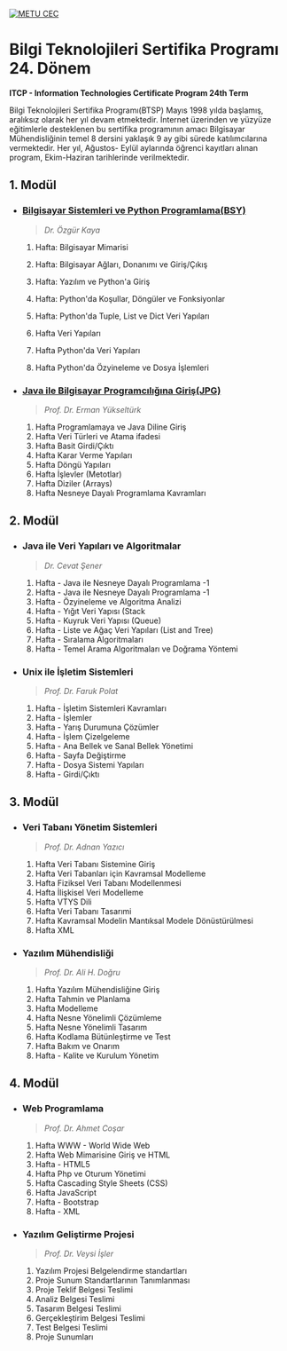 [![METU CEC](https://sem.metu.edu.tr/img/logo-sem.png)](https://sem.metu.edu.tr/)

# Bilgi Teknolojileri Sertifika Programı 24. Dönem

**ITCP - Information Technologies Certificate Program 24th Term**

Bilgi Teknolojileri Sertifika Programı(BTSP) Mayıs 1998 yılda başlamış, aralıksız olarak her yıl devam etmektedir. İnternet üzerinden ve yüzyüze eğitimlerle desteklenen bu sertifika programının amacı Bilgisayar Mühendisliğinin temel 8 dersini yaklaşık 9 ay gibi sürede katılımcılarına vermektedir. Her yıl, Ağustos- Eylül aylarında öğrenci kayıtları alınan program, Ekim-Haziran tarihlerinde verilmektedir.

## 1. Modül

  - ### [Bilgisayar Sistemleri ve Python Programlama(BSY)](./bsy/)

    > *Dr. Özgür Kaya*

    1. Hafta: Bilgisayar Mimarisi

    2. Hafta: Bilgisayar Ağları, Donanımı ve Giriş/Çıkış

    3. Hafta: Yazılım ve Python'a Giriş

    4. Hafta: Python'da Koşullar, Döngüler ve Fonksiyonlar

    5. Hafta: Python'da Tuple, List ve Dict Veri Yapıları

    6. Hafta Veri Yapıları

    7. Hafta Python'da Veri Yapıları

    8. Hafta Python'da Özyineleme ve Dosya İşlemleri

  - ### [Java ile Bilgisayar Programcılığına Giriş(JPG)](./jpg/)

    > *Prof. Dr. Erman Yükseltürk*

    1. Hafta Programlamaya ve Java Diline Giriş
    2. Hafta Veri Türleri ve Atama ifadesi
    3. Hafta Basit Girdi/Çıktı
    4. Hafta Karar Verme Yapıları
    5. Hafta Döngü Yapıları
    6. Hafta İşlevler (Metotlar)
    7. Hafta Diziler (Arrays)
    8. Hafta Nesneye Dayalı Programlama Kavramları

## 2. Modül

- ### Java ile Veri Yapıları ve Algoritmalar

  > *Dr. Cevat Şener*

  1. Hafta - Java ile Nesneye Dayalı Programlama -1
  2. Hafta - Java ile Nesneye Dayalı Programlama -1
  3. Hafta - Özyineleme ve Algoritma Analizi
  4. Hafta - Yığıt Veri Yapısı (Stack
  5. Hafta - Kuyruk Veri Yapısı (Queue)
  6. Hafta - Liste ve Ağaç Veri Yapıları (List and Tree)
  7. Hafta - Sıralama Algoritmaları
  8. Hafta - Temel Arama Algoritmaları ve Doğrama Yöntemi

- ### Unix ile İşletim Sistemleri

  > *Prof. Dr. Faruk Polat*

  1. Hafta - İşletim Sistemleri Kavramları
  2. Hafta - İşlemler
  3. Hafta - Yarış Durumuna Çözümler
  4. Hafta - İşlem Çizelgeleme
  5. Hafta - Ana Bellek ve Sanal Bellek Yönetimi
  6. Hafta - Sayfa Değiştirme
  7. Hafta - Dosya Sistemi Yapıları
  8. Hafta - Girdi/Çıktı

## 3. Modül

- ### Veri Tabanı Yönetim Sistemleri

  > *Prof. Dr. Adnan Yazıcı*

  1. Hafta Veri Tabanı Sistemine Giriş
  2. Hafta Veri Tabanları için Kavramsal Modelleme
  3. Hafta Fiziksel Veri Tabanı Modellenmesi
  4. Hafta İlişkisel Veri Modelleme
  5. Hafta VTYS Dili
  6. Hafta Veri Tabanı Tasarımi
  7. Hafta Kavramsal Modelin Mantıksal Modele Dönüstürülmesi
  8. Hafta XML

- ### Yazılım Mühendisliği

  > *Prof. Dr. Ali H. Doğru*

  1. Hafta Yazılım Mühendisliğine Giriş
  2. Hafta Tahmin ve Planlama
  3. Hafta Modelleme
  4. Hafta Nesne Yönelimli Çözümleme
  5. Hafta Nesne Yönelimli Tasarım
  6. Hafta Kodlama Bütünleştirme ve Test
  7. Hafta Bakım ve Onarım
  8. Hafta - Kalite ve Kurulum Yönetim

## 4. Modül

- ### Web Programlama

  > *Prof. Dr. Ahmet Coşar*

  1. Hafta WWW - World Wide Web
  2. Hafta Web Mimarisine Giriş ve HTML
  3. Hafta - HTML5
  4. Hafta Php ve Oturum Yönetimi
  5. Hafta Cascading Style Sheets (CSS)
  6. Hafta JavaScript
  7. Hafta - Bootstrap
  8. Hafta - XML

- ### Yazılım Geliştirme Projesi

  > *Prof. Dr. Veysi İşler*

  1. Yazılım Projesi Belgelendirme standartları
  2. Proje Sunum Standartlarının Tanımlanması
  3. Proje Teklif Belgesi Teslimi
  4. Analiz Belgesi Teslimi
  5. Tasarım Belgesi Teslimi
  6. Gerçekleştirim Belgesi Teslimi
  7. Test Belgesi Teslimi
  8. Proje Sunumları